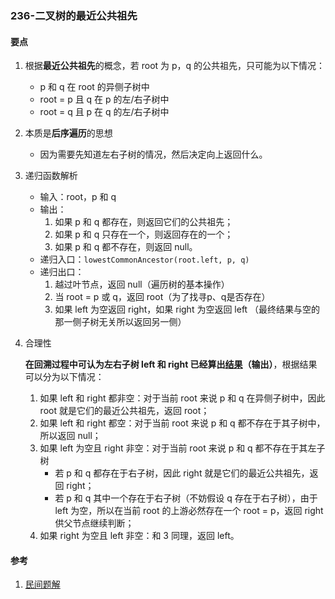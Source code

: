 ### 236-二叉树的最近公共祖先

#### 要点

1. 根据**最近公共祖先**的概念，若 root 为 p，q 的公共祖先，只可能为以下情况：

   - p 和 q 在 root 的异侧子树中
   - root = p 且 q 在 p 的左/右子树中
   - root = q 且 p 在 q 的左/右子树中

2. 本质是**后序遍历**的思想

   - 因为需要先知道左右子树的情况，然后决定向上返回什么。

3. 递归函数解析

   - 输入：root，p 和 q
   - 输出：
     1. 如果 p 和 q 都存在，则返回它们的公共祖先；
     2. 如果 p 和 q 只存在一个，则返回存在的一个；
     3. 如果 p 和 q 都不存在，则返回 null。
   - 递归入口：`lowestCommonAncestor(root.left, p, q)`
   - 递归出口：
     1. 越过叶节点，返回 null（遍历树的基本操作）
     2. 当 root = p 或 q，返回 root（为了找寻p、q是否存在）
     3. 如果 left 为空返回 right，如果 right 为空返回 left （最终结果与空的那一侧子树无关所以返回另一侧）

4. 合理性

   **在回溯过程中可认为左右子树 left 和 right 已经算出<u>结果</u>（输出）**，根据结果可以分为以下情况：

   1. 如果 left 和 right 都非空：对于当前 root 来说 p 和 q 在异侧子树中，因此 root 就是它们的最近公共祖先，返回 root；
   2. 如果 left 和 right 都空：对于当前 root 来说 p 和 q 都不存在于其子树中，所以返回 null；
   3. 如果 left 为空且 right 非空：对于当前 root 来说 p 和 q 都不存在于其左子树
      - 若 p 和 q 都存在于右子树，因此 right 就是它们的最近公共祖先，返回 right；
      - 若 p 和 q 其中一个存在于右子树（不妨假设 q 存在于右子树），由于 left 为空，所以在当前 root 的上游必然存在一个 root = p，返回 right 供父节点继续判断；
   4. 如果 right 为空且 left 非空：和 3 同理，返回 left。

#### 参考

1. [民间题解](https://leetcode-cn.com/problems/lowest-common-ancestor-of-a-binary-tree/solution/236-er-cha-shu-de-zui-jin-gong-gong-zu-xian-hou-xu/)

